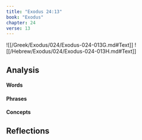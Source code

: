 ```yaml
---
title: "Exodus 24:13"
book: "Exodus"
chapter: 24
verse: 13
---
```

![[/Greek/Exodus/024/Exodus-024-013G.md#Text]]
![[/Hebrew/Exodus/024/Exodus-024-013H.md#Text]]

## Analysis

#### Words

#### Phrases

#### Concepts

## Reflections
